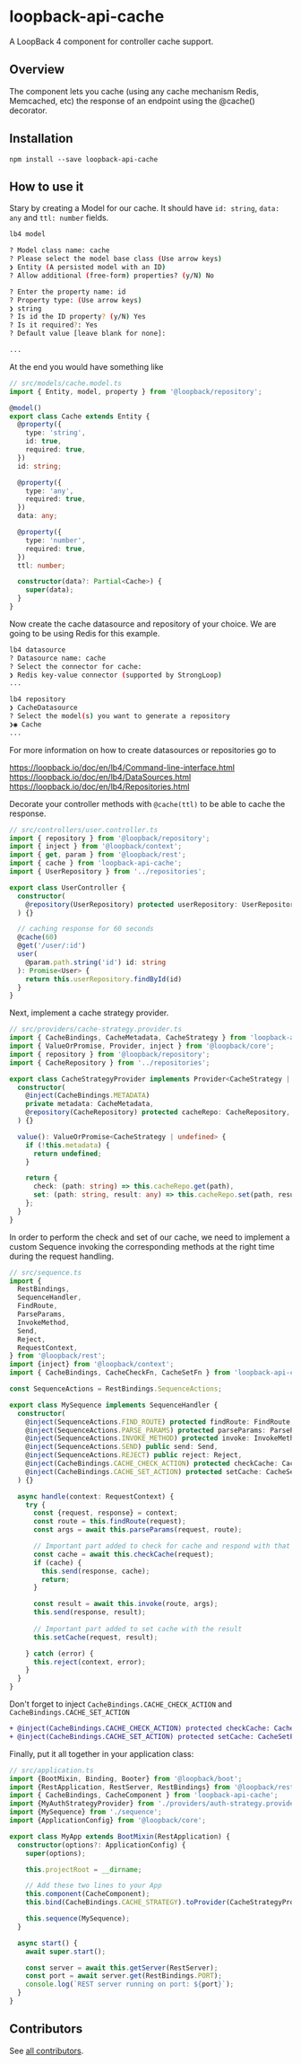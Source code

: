 # loopback-api-cache

A LoopBack 4 component for controller cache support.

## Overview

The component lets you cache (using any cache mechanism Redis, Memcached, etc) the response of an endpoint
using the @cache() decorator.

## Installation

```shell
npm install --save loopback-api-cache
```

## How to use it

Stary by creating a Model for our cache.
It should have `id: string`, `data: any` and `ttl: number` fields.

```sh
lb4 model
```

```sh
? Model class name: cache
? Please select the model base class (Use arrow keys)
❯ Entity (A persisted model with an ID) 
? Allow additional (free-form) properties? (y/N) No

? Enter the property name: id
? Property type: (Use arrow keys)
❯ string 
? Is id the ID property? (y/N) Yes
? Is it required?: Yes
? Default value [leave blank for none]: 

...
```

At the end you would have something like

```ts
// src/models/cache.model.ts
import { Entity, model, property } from '@loopback/repository';

@model()
export class Cache extends Entity {
  @property({
    type: 'string',
    id: true,
    required: true,
  })
  id: string;

  @property({
    type: 'any',
    required: true,
  })
  data: any;

  @property({
    type: 'number',
    required: true,
  })
  ttl: number;

  constructor(data?: Partial<Cache>) {
    super(data);
  }
}
```

Now create the cache datasource and repository of your choice.
We are going to be using Redis for this example.

```sh
lb4 datasource
? Datasource name: cache
? Select the connector for cache: 
❯ Redis key-value connector (supported by StrongLoop) 
...
```

```sh
lb4 repository
❯ CacheDatasource 
? Select the model(s) you want to generate a repository 
❯◉ Cache
...
```
For more information on how to create datasources or repositories go to

https://loopback.io/doc/en/lb4/Command-line-interface.html
https://loopback.io/doc/en/lb4/DataSources.html
https://loopback.io/doc/en/lb4/Repositories.html


Decorate your controller methods with `@cache(ttl)` to be able to cache the response.

```ts
// src/controllers/user.controller.ts
import { repository } from '@loopback/repository';
import { inject } from '@loopback/context';
import { get, param } from '@loopback/rest';
import { cache } from 'loopback-api-cache';
import { UserRepository } from '../repositories';

export class UserController {
  constructor(
    @repository(UserRepository) protected userRepository: UserRepository
  ) {}

  // caching response for 60 seconds
  @cache(60)
  @get('/user/:id')
  user(
    @param.path.string('id') id: string
  ): Promise<User> {
    return this.userRepository.findById(id)
  }
}
```

Next, implement a cache strategy provider.

```ts
// src/providers/cache-strategy.provider.ts
import { CacheBindings, CacheMetadata, CacheStrategy } from 'loopback-api-cache';
import { ValueOrPromise, Provider, inject } from '@loopback/core';
import { repository } from '@loopback/repository';
import { CacheRepository } from '../repositories';

export class CacheStrategyProvider implements Provider<CacheStrategy | undefined> {
  constructor(
    @inject(CacheBindings.METADATA)
    private metadata: CacheMetadata,
    @repository(CacheRepository) protected cacheRepo: CacheRepository,
  ) {}

  value(): ValueOrPromise<CacheStrategy | undefined> {
    if (!this.metadata) {
      return undefined;
    }

    return {
      check: (path: string) => this.cacheRepo.get(path),
      set: (path: string, result: any) => this.cacheRepo.set(path, result, { ttl: this.metadata.ttl }),
    };
  }
}
```

In order to perform the check and set of our cache, we need to implement a custom Sequence
invoking the corresponding methods at the right time during the request handling.

```ts
// src/sequence.ts
import {
  RestBindings,
  SequenceHandler,
  FindRoute,
  ParseParams,
  InvokeMethod,
  Send,
  Reject,
  RequestContext,
} from '@loopback/rest';
import {inject} from '@loopback/context';
import { CacheBindings, CacheCheckFn, CacheSetFn } from 'loopback-api-cache';

const SequenceActions = RestBindings.SequenceActions;

export class MySequence implements SequenceHandler {
  constructor(
    @inject(SequenceActions.FIND_ROUTE) protected findRoute: FindRoute,
    @inject(SequenceActions.PARSE_PARAMS) protected parseParams: ParseParams,
    @inject(SequenceActions.INVOKE_METHOD) protected invoke: InvokeMethod,
    @inject(SequenceActions.SEND) public send: Send,
    @inject(SequenceActions.REJECT) public reject: Reject,
    @inject(CacheBindings.CACHE_CHECK_ACTION) protected checkCache: CacheCheckFn,
    @inject(CacheBindings.CACHE_SET_ACTION) protected setCache: CacheSetFn,
  ) {}

  async handle(context: RequestContext) {
    try {
      const {request, response} = context;
      const route = this.findRoute(request);
      const args = await this.parseParams(request, route);

      // Important part added to check for cache and respond with that if found
      const cache = await this.checkCache(request);
      if (cache) {
        this.send(response, cache);
        return;
      }

      const result = await this.invoke(route, args);
      this.send(response, result);
      
      // Important part added to set cache with the result
      this.setCache(request, result);

    } catch (error) {
      this.reject(context, error);
    }
  }
}
```

Don't forget to inject `CacheBindings.CACHE_CHECK_ACTION` and `CacheBindings.CACHE_SET_ACTION`

```diff
+ @inject(CacheBindings.CACHE_CHECK_ACTION) protected checkCache: CacheCheckFn,
+ @inject(CacheBindings.CACHE_SET_ACTION) protected setCache: CacheSetFn,
```


Finally, put it all together in your application class:

```ts
// src/application.ts
import {BootMixin, Binding, Booter} from '@loopback/boot';
import {RestApplication, RestServer, RestBindings} from '@loopback/rest';
import { CacheBindings, CacheComponent } from 'loopback-api-cache';
import {MyAuthStrategyProvider} from './providers/auth-strategy.provider';
import {MySequence} from './sequence';
import {ApplicationConfig} from '@loopback/core';

export class MyApp extends BootMixin(RestApplication) {
  constructor(options?: ApplicationConfig) {
    super(options);

    this.projectRoot = __dirname;

    // Add these two lines to your App
    this.component(CacheComponent);
    this.bind(CacheBindings.CACHE_STRATEGY).toProvider(CacheStrategyProvider);

    this.sequence(MySequence);
  }

  async start() {
    await super.start();

    const server = await this.getServer(RestServer);
    const port = await server.get(RestBindings.PORT);
    console.log(`REST server running on port: ${port}`);
  }
}
```


## Contributors

See
[all contributors](https://github.com/alfonsocj/loopback-api-cache/graphs/contributors).
